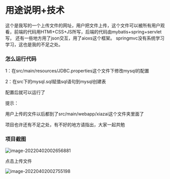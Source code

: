 # 用途说明+技术

这个是我写的一个上传文件的网址，用户把文件上传，这个文件可以被所有用户观看，前端的代码用HTMI+CSS+JS所写，后端的代码由mybatis+spring+servlet写，
还有一些地方用了json交互，用了aioxs这个框架。
springmvc没有系统学习学习，这也是我的不足之处。



### 怎么运行代码

1：在src/main/resources/JDBC.properties这个文件下修改mysql的配置

2：在src下的mysql.sql赋值sql语句到mysql创建表

配置后就可以运行了

提示：

用户上传的文件以后都到了src/main/webapp/xiazai这个文件夹里面了



项目也许还有不足之处，有不好的地方请指出，大家一起共勉

### 项目截图

![image-20220402002656881](C:\Users\yuanshengming\AppData\Roaming\Typora\typora-user-images\image-20220402002656881.png)

点击上传文件

![image-20220402002755198](C:\Users\yuanshengming\AppData\Roaming\Typora\typora-user-images\image-20220402002755198.png)

